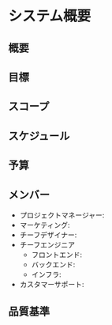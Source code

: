 システム概要
===========================

<!--
プロジェクトの概要や目的、スコープ、目標、スケジュール、予算などの重要な情報をまとめた文書です。
プロジェクトブリーフはプロジェクトのスタート時点で関係者やチームメンバーにプロジェクト全体の理解を深めるために利用されます。
-->

概要
---------------------------

<!-- プロジェクトの背景や目的を簡潔に説明します。 -->

目標
---------------------------

<!-- プロジェクトが達成しようとする具体的な目標や成果を示します。 -->

スコープ
---------------------------

<!-- プロジェクトの範囲や取り組む内容を明確に定義します。 -->

スケジュール
---------------------------

<!-- プロジェクトの進行予定やマイルストーンを示したスケジュールを記載します。 -->

予算
---------------------------

<!-- プロジェクトに必要な予算やリソースの見積もりを示します。 -->

メンバー
---------------------------

<!-- プロジェクトに関わる関係者や役割を明確に記載します。 -->

* プロジェクトマネージャー: 
* マーケティング: 
* チーフデザイナー: 
* チーフエンジニア
    * フロントエンド:
    * バックエンド:
    * インフラ:
* カスタマーサポート: 

品質基準
---------------------------

<!-- 成果物の品質基準や評価方法を示します。 -->
